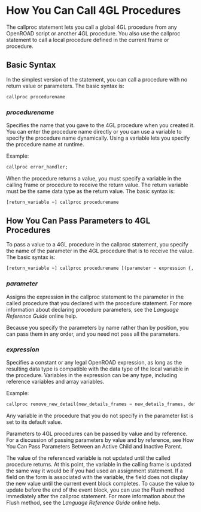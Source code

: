 # How You Can Call 4GL Procedures

The callproc statement lets you call a global 4GL procedure from any OpenROAD script or another 4GL procedure. You also use the callproc statement to call a local procedure defined in the current frame or procedure.

## Basic Syntax

In the simplest version of the statement, you can call a procedure with no return value or parameters. The basic syntax is:

```sql
callproc procedurename
```

### *procedurename*

Specifies the name that you gave to the 4GL procedure when you created it. You can enter the procedure name directly or you can use a variable to specify the procedure name dynamically. Using a variable lets you specify the procedure name at runtime.

Example:
```sql
callproc error_handler;
```

When the procedure returns a value, you must specify a variable in the calling frame or procedure to receive the return value. The return variable must be the same data type as the return value. The basic syntax is:

```sql
[return_variable =] callproc procedurename
```

## How You Can Pass Parameters to 4GL Procedures

To pass a value to a 4GL procedure in the callproc statement, you specify the name of the parameter in the 4GL procedure that is to receive the value. The basic syntax is:

```sql
[return_variable =] callproc procedurename [(parameter = expression {, parameter = expression})]
```

### *parameter*

Assigns the expression in the callproc statement to the parameter in the called procedure that you declared with the procedure statement. For more information about declaring procedure parameters, see the *Language Reference Guide* online help.

Because you specify the parameters by name rather than by position, you can pass them in any order, and you need not pass all the parameters.

### *expression*

Specifies a constant or any legal OpenROAD expression, as long as the resulting data type is compatible with the data type of the local variable in the procedure. Variables in the expression can be any type, including reference variables and array variables.

Example:
```sql
callproc remove_new_detail(new_details_frames = new_details_frames, details_frame = video.details_frame);
```

Any variable in the procedure that you do not specify in the parameter list is set to its default value.

Parameters to 4GL procedures can be passed by value and by reference. For a discussion of passing parameters by value and by reference, see How You Can Pass Parameters Between an Active Child and Inactive Parent.

The value of the referenced variable is not updated until the called procedure returns. At this point, the variable in the calling frame is updated the same way it would be if you had used an assignment statement. If a field on the form is associated with the variable, the field does not display the new value until the current event block completes. To cause the value to update before the end of the event block, you can use the Flush method immediately after the callproc statement. For more information about the Flush method, see the *Language Reference Guide* online help.
